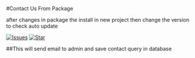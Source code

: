 #Contact Us From Package

after changes in package the install in new project then change the version to check auto update


[![Issues](https://img.shields.io/github/issues/snehasurMyewards/laravel-contact-package.svg?style=flat-square)](https://github.com/snehasurMyewards/laravel-contact-package/issues)
[![Star](https://img.shields.io/github/stars/snehasurMyewards/laravel-contact-package.svg?style=flat-square)](https://github.com/snehasurMyewards/laravel-contact-package/stargazers)

##This will send email to admin and save contact query in database